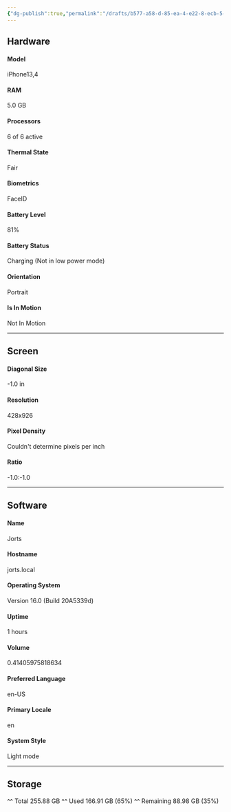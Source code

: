 ```yaml
---
{"dg-publish":true,"permalink":"/drafts/b577-a58-d-85-ea-4-e22-8-ecb-5-ec-688-c84-df-0/","dgHomeLink":true,"dgPassFrontmatter":false}
---
```


## Hardware
#### Model
iPhone13,4
#### RAM
5.0 GB
#### Processors
6 of 6 active
#### Thermal State
Fair
#### Biometrics
FaceID
#### Battery Level
81%
#### Battery Status
Charging (Not in low power mode)
#### Orientation
Portrait
#### Is In Motion
Not In Motion

---
## Screen

#### Diagonal Size
-1.0 in
#### Resolution
428x926
#### Pixel Density
Couldn't determine pixels per inch
#### Ratio
-1.0:-1.0

---
## Software
#### Name
Jorts
#### Hostname
jorts.local
#### Operating System
Version 16.0 (Build 20A5339d)
#### Uptime
1 hours
#### Volume
0.41405975818634
#### Preferred Language
en-US
#### Primary Locale
en
#### System Style
Light mode

---

## Storage
^^ Total
255.88 GB
^^ Used
166.91 GB (65%)
^^ Remaining
88.98 GB (35%)
